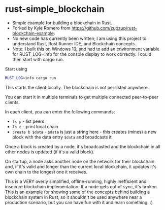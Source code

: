 # rust-simple_blockchain

- Simple example for building a blockchain in Rust.
- Forked by Kyle Romero from https://github.com/zupzup/rust-blockchain-example.
- No new code has currently been written; I am using this project to understand Rust, Rust Runner IDE, and Blockchain concepts.
- Note: I built this on Windows 10, and had to add an environment variable for RUST_LOG=info for the console display to work correctly. I could then start with cargo run.

Start using

```bash
RUST_LOG=info cargo run
```

This starts the client locally. The blockchain is not persisted anywhere.

You can start it in multiple terminals to get multiple connected peer-to-peer clients.

In each client, you can enter the following commands:

* `ls p` - list peers
* `ls c` - print local chain
* `create b $data` - `$data` is just a string here - this creates (mines) a new block with the data entry `$data` and broadcasts it

Once a block is created by a node, it's broadcasted and the blockchain in all other nodes is updated (if it's a valid block).

On startup, a node asks another node on the network for their blockchain and, if it's valid and longer than the current local blockchain, it updates it's own chain to the longest one it receives.


This is a VERY overly simplified, offline-running, highly inefficient and insecure blockchain implementation. If a node gets out of sync, it's broken. This is an example for showing some of the concepts behind building a blockchain system in Rust, so it shouldn't be used anywhere near a production scenario, but you can have fun with it and learn something. :)
